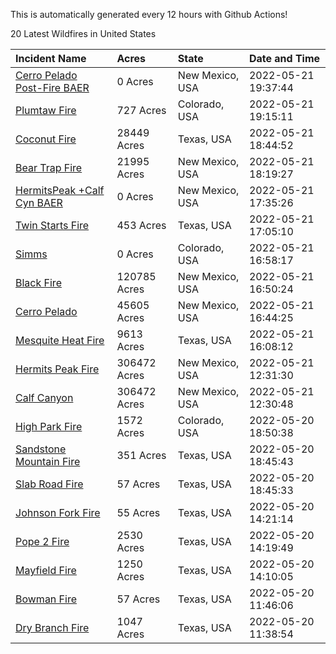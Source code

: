 This is automatically generated every 12 hours with Github Actions!

20 Latest Wildfires in United States

 | Incident Name | Acres | State | Date and Time |
|:---|:---|:---|:---|
| [Cerro Pelado Post-Fire BAER](https://inciweb.nwcg.gov/incident/8118/) | 0 Acres | New Mexico, USA | 2022-05-21 19:37:44 |
| [Plumtaw Fire](https://inciweb.nwcg.gov/incident/8113/) | 727 Acres | Colorado, USA | 2022-05-21 19:15:11 |
| [Coconut Fire](https://inciweb.nwcg.gov/incident/8109/) | 28449 Acres | Texas, USA | 2022-05-21 18:44:52 |
| [Bear Trap Fire](https://inciweb.nwcg.gov/incident/8093/) | 21995 Acres | New Mexico, USA | 2022-05-21 18:19:27 |
| [HermitsPeak +Calf Cyn BAER](https://inciweb.nwcg.gov/incident/8104/) | 0 Acres | New Mexico, USA | 2022-05-21 17:35:26 |
| [Twin Starts Fire](https://inciweb.nwcg.gov/incident/8116/) | 453 Acres | Texas, USA | 2022-05-21 17:05:10 |
| [Simms](https://inciweb.nwcg.gov/incident/8117/) | 0 Acres | Colorado, USA | 2022-05-21 16:58:17 |
| [Black Fire](https://inciweb.nwcg.gov/incident/8103/) | 120785 Acres | New Mexico, USA | 2022-05-21 16:50:24 |
| [Cerro Pelado](https://inciweb.nwcg.gov/incident/8075/) | 45605 Acres | New Mexico, USA | 2022-05-21 16:44:25 |
| [Mesquite Heat Fire](https://inciweb.nwcg.gov/incident/8108/) | 9613 Acres | Texas, USA | 2022-05-21 16:08:12 |
| [Hermits Peak Fire](https://inciweb.nwcg.gov/incident/8049/) | 306472 Acres | New Mexico, USA | 2022-05-21 12:31:30 |
| [Calf Canyon](https://inciweb.nwcg.gov/incident/8069/) | 306472 Acres | New Mexico, USA | 2022-05-21 12:30:48 |
| [High Park Fire](https://inciweb.nwcg.gov/incident/8102/) | 1572 Acres | Colorado, USA | 2022-05-20 18:50:38 |
| [Sandstone Mountain Fire](https://inciweb.nwcg.gov/incident/8114/) | 351 Acres | Texas, USA | 2022-05-20 18:45:43 |
| [Slab Road Fire](https://inciweb.nwcg.gov/incident/8111/) | 57 Acres | Texas, USA | 2022-05-20 18:45:33 |
| [Johnson Fork Fire](https://inciweb.nwcg.gov/incident/8107/) | 55 Acres | Texas, USA | 2022-05-20 14:21:14 |
| [Pope 2 Fire](https://inciweb.nwcg.gov/incident/8106/) | 2530 Acres | Texas, USA | 2022-05-20 14:19:49 |
| [Mayfield Fire](https://inciweb.nwcg.gov/incident/8112/) | 1250 Acres | Texas, USA | 2022-05-20 14:10:05 |
| [Bowman Fire](https://inciweb.nwcg.gov/incident/8110/) | 57 Acres | Texas, USA | 2022-05-20 11:46:06 |
| [Dry Branch Fire](https://inciweb.nwcg.gov/incident/8115/) | 1047 Acres | Texas, USA | 2022-05-20 11:38:54 |

